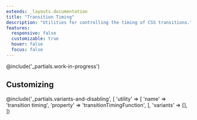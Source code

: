 ```yaml
---
extends: _layouts.documentation
title: "Transition Timing"
description: "Utilities for controlling the timing of CSS transitions."
features:
  responsive: false
  customizable: true
  hover: false
  focus: false
---
```


@include('_partials.work-in-progress')

## Customizing

@include('_partials.variants-and-disabling', [
    'utility' => [
        'name' => 'transition timing',
        'property' => 'transitionTimingFunction',
    ],
    'variants' => [],
])
